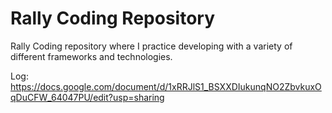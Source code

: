 # Rally Coding Repository
Rally Coding repository where I practice developing with a variety of different frameworks and technologies.

Log:
https://docs.google.com/document/d/1xRRJlS1_BSXXDIukunqNO2ZbvkuxOqDuCFW_64047PU/edit?usp=sharing
